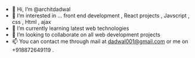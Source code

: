 - 👋 Hi, I’m @architdadwal
- 👀 I’m interested in ... front end development , React projects , Javscript , css , Html , ajax   
- 🌱 I’m currently learning latest web technologies 
- 💞️ I’m looking to collaborate on all web development projects 
- 📫 You can contact me through mail at dadwal001@gmail.com or me on +918872649119 .

<!---
architdadwal/architdadwal is a ✨ special ✨ repository because its `README.md` (this file) appears on your GitHub profile.
You can click the Preview link to take a look at your changes.
--->
